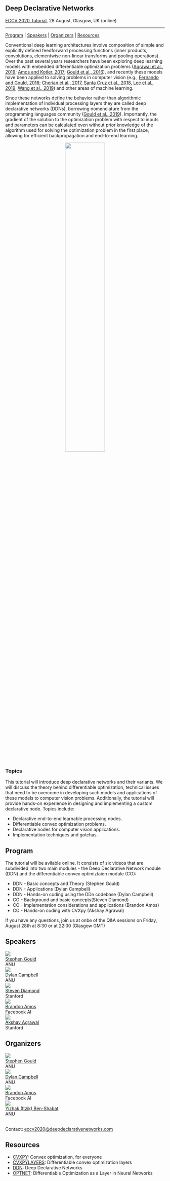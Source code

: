 <link rel="stylesheet" type="text/css" href="css/bootstrap.min.css">
<link rel="stylesheet" type="text/css" href="css/main.css?1" media="screen,projection">

## Deep Declarative Networks
[ECCV 2020 Tutorial](https://eccv2020.eu/workshops-and-tutorials/), 28 August, Glasgow, UK (online)

---

[Program](#program) |
[Speakers](#speakers) |
[Organizers](#organizers) |
[Resources](#resources)


Conventional deep learning architectures involve composition of simple and explicitly defined feedforward processing functions (inner products, convolutions, elementwise non-linear transforms and pooling operations). Over the past several years researchers have been exploring deep learning models with embedded differentiable optimization problems ([Agrawal et al., 2019](http://web.stanford.edu/~boyd/papers/pdf/diff_cvxpy.pdf);
[Amos and Kotler, 2017](https://github.com/locuslab/optnet);
[Gould et al., 2016](https://arxiv.org/abs/1607.05447)), and recently these models have been applied to solving problems in computer vision (e.g., [Fernando and Gould, 2016](http://proceedings.mlr.press/v48/fernando16.pdf);
 [Cherian et al., 2017](http://openaccess.thecvf.com/content_cvpr_2017/papers/Cherian_Generalized_Rank_Pooling_CVPR_2017_paper.pdf), [Santa Cruz et al., 2018](https://ieeexplore.ieee.org/document/8481554),
[Lee et al., 2019](http://openaccess.thecvf.com/content_CVPR_2019/papers/Lee_Meta-Learning_With_Differentiable_Convex_Optimization_CVPR_2019_paper.pdf), [Wang et al., 2019](https://arxiv.org/abs/1905.12149)) and other areas of machine learning.

Since these networks define the behavior rather than algorithmic implementation of individual processing layers they are called deep declarative networks (DDNs), borrowing nomenclature from the programming languages community ([Gould et al., 2019](https://arxiv.org/abs/1909.04866)). Importantly, the gradient of the solution to the optimization problem with respect to inputs and parameters can be calculated even without prior knowledge of the algorithm used for solving the optimization problem in the first place, allowing for efficient backpropagation and end-to-end learning.

<center>
<img src="assets/declarative_node.png" width="50%">
</center>

### Topics

This tutorial will introduce deep declarative networks and their variants. We will discuss the theory behind differentiable optimization, technical issues that need to be overcome in developing such models and applications of these models to computer vision problems. Additionally, the tutorial will provide hands-on experience in designing and implementing a custom declarative node.
 Topics include:
*	Declarative end-to-end learnable processing nodes.
*	Differentiable convex optimization problems.
*	Declarative nodes for computer vision applications.
*	Implementation techniques and gotchas.

## Program
The tutorial will be avilable online. It consists of six videos that are subdivided into two main modules - the Deep Declarative Network module (DDN) and the differentiable convex optimiztaion module (CO):
* DDN - Basic concepts and Theory (Stephen Gould)
* DDN - Applications (Dylan Campbell)
* DDN - Hands-on coding using the DDn codebase (Dylan Campbell)
* CO - Background and basic concepts(Steven Diamond)
* CO - Implementation considerations and applications (Brandon Amos)
* CO - Hands-on coding with CVXpy (Akshay Agrawal)

If you have any questions, join us at onbe of the Q&A sessions on Friday, August 28th at 8:30 or at 22:00 (Glasgow GMT)

## Speakers

<div class="row">
  <div class="col-xs-3">
    <a href="https://cecs.anu.edu.au/people/stephen-gould/" target="_blank">
      <img class="people-pic" src="assets/sgould.jpg">
    </a>
    <div class="people-name text-center">
      <a href="https://cecs.anu.edu.au/people/stephen-gould/" target="_blank">Stephen Gould</a><br>
      ANU
    </div>
  </div>

  <div class="col-xs-3">
    <a href="https://sites.google.com/view/djcampbell/" target="_blank">
      <img class="people-pic" src="assets/dcampbell.jpg">
    </a>
    <div class="people-name text-center">
      <a href="https://sites.google.com/view/djcampbell/" target="_blank">Dylan Campbell</a><br>
      ANU
    </div>
  </div>
    <div class="col-xs-3">
    <a href="http://web.stanford.edu/~stevend2/" target="_blank">
      <img class="people-pic" src="assets/sdiamond.jpg">
    </a>
    <div class="people-name text-center">
      <a href="http://web.stanford.edu/~stevend2/" target="_blank">Steven Diamond</a><br>
      Stanford
    </div>
	</div>
	<div class="col-xs-3">
    <a href="http://bamos.github.io/" target="_blank">
      <img class="people-pic" src="assets/bamos.png">
    </a>
    <div class="people-name text-center">
      <a href="http://bamos.github.io/" target="_blank">Brandon Amos</a><br>
      Facebook AI
    </div>
   </div>
   <div class="col-xs-3">
   <a href="https://www.akshayagrawal.com/" target="_blank">
      <img class="people-pic" src="assets/akshay_agrawal.jpg">
    </a>
    <div class="people-name text-center">
      <a href="https://www.akshayagrawal.com/" target="_blank">Akshay Agrawal</a><br>
     Stanford
    </div>
   </div>
</div>


## Organizers

<div class="row">
  <div class="col-xs-3">
    <a href="https://cecs.anu.edu.au/people/stephen-gould/" target="_blank">
      <img class="people-pic" src="assets/sgould.jpg">
    </a>
    <div class="people-name text-center">
      <a href="https://cecs.anu.edu.au/people/stephen-gould/" target="_blank">Stephen Gould</a><br>
      ANU
    </div>
  </div>

  <div class="col-xs-3">
    <a href="https://sites.google.com/view/djcampbell/" target="_blank">
      <img class="people-pic" src="assets/dcampbell.jpg">
    </a>
    <div class="people-name text-center">
      <a href="https://sites.google.com/view/djcampbell/" target="_blank">Dylan Campbell</a><br>
      ANU
    </div>
  </div>
    <div class="col-xs-3">
    <a href="http://bamos.github.io/" target="_blank">
      <img class="people-pic" src="assets/bamos.png">
    </a>
    <div class="people-name text-center">
      <a href="http://bamos.github.io/" target="_blank">Brandon Amos</a><br>
      Facebook AI
    </div>
   </div>
     <div class="col-xs-3">
    <a href="https://www.itzikbs.com" target="_blank">
      <img class="people-pic" src="assets/ybenshabat.jpg">
    </a>
    <div class="people-name text-center">
      <a href="https://www.itzikbs.com" target="_blank">Yizhak (Itzik) Ben-Shabat</a><br>
      ANU
    </div>
  </div>
</div>
<br>
<p>
Contact: <a href="mailto:eccv2020@deepdeclarativenetworks.com">eccv2020@deepdeclarativenetworks.com</a>
</p>

## Resources
* [CVXPY](https://www.cvxpy.org/): Convex optimization, for everyone
* [CVXPYLAYERS](https://github.com/cvxgrp/cvxpylayers): Differentiable convex optimization layers
* [DDN](https://github.com/anucvml/ddn): Deep Declarative Networks
* [OPTNET](https://github.com/locuslab/optnet): Differentiable Optimization as a Layer in Neural Networks
